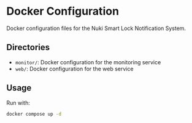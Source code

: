 # Docker Configuration

Docker configuration files for the Nuki Smart Lock Notification System.

## Directories

- `monitor/`: Docker configuration for the monitoring service
- `web/`: Docker configuration for the web service

## Usage

Run with:

```bash
docker compose up -d
```
